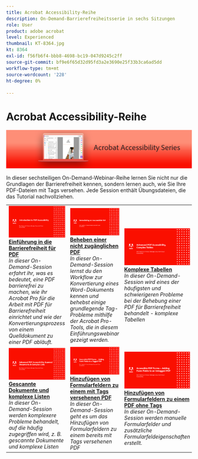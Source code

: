 ```yaml
---
title: Acrobat Accessibility-Reihe
description: On-Demand-Barrierefreiheitsserie in sechs Sitzungen
role: User
product: adobe acrobat
level: Experienced
thumbnail: KT-8364.jpg
kt: 8364
exl-id: f56fb6f4-bbb8-4698-bc19-047d9245c2ff
source-git-commit: bf9e6f65d32d95fd3a2e3690e25f33b3ca6ad5dd
workflow-type: tm+mt
source-wordcount: '228'
ht-degree: 0%

---
```


# Acrobat Accessibility-Reihe

![Abbildung der Acrobat-Serie für Barrierefreiheit](../assets/Hero_Accessibility.png)

In dieser sechsteiligen On-Demand-Webinar-Reihe lernen Sie nicht nur die Grundlagen der Barrierefreiheit kennen, sondern lernen auch, wie Sie Ihre PDF-Dateien mit Tags versehen. Jede Session enthält Übungsdateien, die das Tutorial nachvollziehen.

<table style="table-layout:fixed">
<tr>
  <td>
    <a href="accessibilitysession1.md">
      <img alt="Einführung in die Barrierefreiheit für PDF" src="../assets/Accessibilitysession1_1280.png" />
    </a>
    <div>
    <a href="accessibilitysession1.md"><strong>Einführung in die Barrierefreiheit für PDF</strong></a>
    </div>
    <em>In dieser On-Demand-Session erfahrt ihr, was es bedeutet, eine PDF barrierefrei zu machen, wie ihr Acrobat Pro für die Arbeit mit PDF für Barrierefreiheit einrichtet und wie der Konvertierungsprozess von einem Quelldokument zu einer PDF abläuft.</em>
    <br>
  </td>
  <td>
    <a href="accessibilitysession2.md">
      <img alt="Beheben einer nicht zugänglichen PDF" src="../assets/Accessibilitysession2_1280.png" />
    </a>
    <div>
    <a href="accessibilitysession2.md"><strong>Beheben einer nicht zugänglichen PDF</strong></a>
    </div>
    <em>In dieser On-Demand-Session lernst du den Workflow zur Konvertierung eines Word-Dokuments kennen und behebst einige grundlegende Tag-Probleme mithilfe der Acrobat Pro-Tools, die in diesem Einführungswebinar gezeigt werden.</em>
    <br>
  </td>  
  <td>
    <a href="accessibilitysession3.md">
      <img alt="Komplexe Tabellen" src="../assets/Accessibilitysession3_1280.png" />
    </a>
    <div>
    <a href="accessibilitysession3.md"><strong>Komplexe Tabellen</strong></a>
    </div>
    <em>In dieser On-Demand-Session wird eines der häufigsten und schwierigeren Probleme bei der Behebung einer PDF für Barrierefreiheit behandelt - komplexe Tabellen</em>
    <br>
  </td>
</tr>
<tr>
  <td>
    <a href="accessibilitysession4.md">
      <img alt="Gescannte Dokumente und komplexe Listen" src="../assets/Accessibilitysession4_1280.png" />
    </a>
    <div>
    <a href="accessibilitysession4.md"><strong>Gescannte Dokumente und komplexe Listen</strong></a>
    </div>
    <em>In dieser On-Demand-Session werden komplexere Probleme behandelt, auf die häufig zugegriffen wird, z. B. gescannte Dokumente und komplexe Listen</em>
    <br>
  </td>
  <td>
    <a href="accessibilitysession5.md">
      <img alt="Hinzufügen von Formularfeldern zu einem mit Tags versehenen PDF" src="../assets/Accessibilitysession5_1280.png" />
    </a>
    <div>
    <a href="accessibilitysession5.md"><strong>Hinzufügen von Formularfeldern zu einem mit Tags versehenen PDF</strong></a>
    </div>
    <em>In dieser On-Demand-Session geht es um das Hinzufügen von Formularfeldern zu einem bereits mit Tags versehenen PDF</em>
    <br>
  </td>  
  <td>
    <a href="accessibilitysession6.md">
      <img alt="Hinzufügen von Formularfeldern zu einem PDF ohne Tags" src="../assets/Accessibilitysession6_1280.png" />
    </a>
    <div>
    <a href="accessibilitysession6.md"><strong>Hinzufügen von Formularfeldern zu einem PDF ohne Tags</strong></a>
    </div>
    <em>In dieser On-Demand-Session werden manuelle Formularfelder und zusätzliche Formularfeldeigenschaften erstellt.</em>
    <br>
  </td> 
</tr>
</table>
